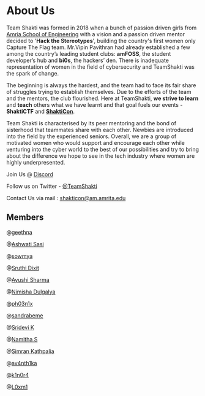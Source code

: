 # About Us

Team Shakti was formed in 2018 when a bunch of passion driven girls from [Amria School of Engineering](https://amrita.edu) with a vision and a passion driven mentor decided to '**Hack the Stereotypes**', building the country's first women only Capture The Flag team. Mr.Vipin Pavithran had already established a few among the country’s leading student clubs: **amFOSS**, the student developer’s hub and **bi0s**, the hackers’ den. There is inadequate representation of women in the field of cybersecurity and TeamShakti was the spark of change.

The beginning is always the hardest, and the team had to face its fair share of struggles trying to establish themselves. Due to the efforts of the team and the mentors, the club flourished. Here at TeamShakti, **we strive to learn** and **teach** others what we have learnt and that goal fuels our events - **ShaktiCTF** and [**ShaktiCon**](https://shakticon.com).

Team Shakti is characterised by its peer mentoring and the bond of sisterhood that teammates share with each other. Newbies are introduced into the field by the experienced seniors. Overall, we are a group of motivated women who would support and encourage each other while venturing into the cyber world to the best of our possibilities and try to bring about the difference we hope to see in the tech industry where women are highly underpresented.

Join Us @ [Discord](https://discord.gg/PtDGEppW88)

Follow us on Twitter - [@TeamShakti](https://twitter.com/teamshakti06)

Contact Us via mail : shakticon@am.amrita.edu

## Members

@[geethna](https://github.com/geethna)

@[Ashwati Sasi](https://github.com/AshwAthi8)

@[sowmya](https://github.com/Sowmya6320)

@[Sruthi Dixit](https://github.com/rudyerudite)

@[Ayushi Sharma]()

@[Nimisha Dulgalya]()

@[ph03n1x](https://github.com/meenakshisl)

@[sandrabeme](https://github.com/sandrabeme)

@[Sridevi K](https://github.com/ksridevi2908)

@[Namitha S](https://github.com/namithas123)

@[Simran Kathpalia](https://github.com/simran-kathpalia)

@[av4nth1ka](https://github.com/av4nth1ka)

@[k1n0r4](https://github.com/k1n0r4)

@[L0xm1](https://github.com/L0xm1)